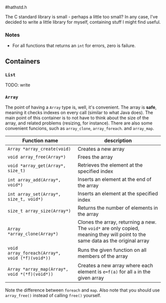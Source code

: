 #hathstd.h

The C standard library is small - perhaps a little too small?
In any case, I've decided to write a little library for myself, containing stuff I might find useful.

### Notes

 - For all functions that returns an `int` for errors, zero is failure.

## Containers

### `List`

TODO: write 

### `Array`

The point of having a `Array` type is, well, it's convenient. The array is **safe**, meaning it checks indexes on every call (similar to what Java does).
The main point of this container is to not have to think about the size of the array, and related problems (resizing, for instance).
There are also some convenient funcions, such as `array_clone`, `array_foreach`. and `array_map`.

| Function name | description | 
|---------------|-------------|
| `Array *array_create(void)` | Creates a new array |
| `void array_free(Array*)` | Frees the array |
| `void *array_get(Array*, size_t)`   | Retrieves the element at the specified index |
| `int array_add(Array*, void*)` | Inserts an element at the end of the array |
| `int array_set(Array*, size_t, void*)` | Inserts an element at the specified index |
| `size_t array_size(Array*)` | Returns the number of elements in the array |
| `Array *array_clone(Array*)` | Clones the array, returning a new. The `void*` are only copied, meaning they will point to the same data as the original array |
| `void array_foreach(Array*, void (*f)(void*))` | Runs the given function on all members of the array |
| `Array *array_map(Array*, void *(*f)(void*))` | Creates a new array where each element is `e=f(a)` for all `a` in the given array |

Note the difference between `foreach` and `map`. Also note that you should use `array_free()` instead of calling `free()` yourself.
